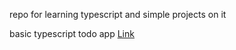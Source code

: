 repo for learning typescript and simple projects on it

basic typescript todo app <a href="https://todos-ts-inky.vercel.app/">Link</a>

